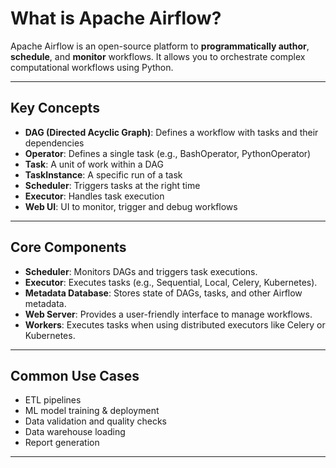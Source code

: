 # What is Apache Airflow?

Apache Airflow is an open-source platform to **programmatically author**, **schedule**, and **monitor** workflows. It allows you to orchestrate complex computational workflows using Python.

---
## Key Concepts
- **DAG (Directed Acyclic Graph)**: Defines a workflow with tasks and their dependencies 
- **Operator**: Defines a single task (e.g., BashOperator, PythonOperator) 
- **Task**: A unit of work within a DAG 
- **TaskInstance**: A specific run of a task 
- **Scheduler**: Triggers tasks at the right time 
- **Executor**: Handles task execution 
- **Web UI**: UI to monitor, trigger and debug workflows 
---
## Core Components
- **Scheduler**: Monitors DAGs and triggers task executions.
- **Executor**: Executes tasks (e.g., Sequential, Local, Celery, Kubernetes).
- **Metadata Database**: Stores state of DAGs, tasks, and other Airflow metadata.
- **Web Server**: Provides a user-friendly interface to manage workflows.
- **Workers**: Executes tasks when using distributed executors like Celery or Kubernetes.   
---
## Common Use Cases
- ETL pipelines
- ML model training & deployment
- Data validation and quality checks
- Data warehouse loading
- Report generation

---

